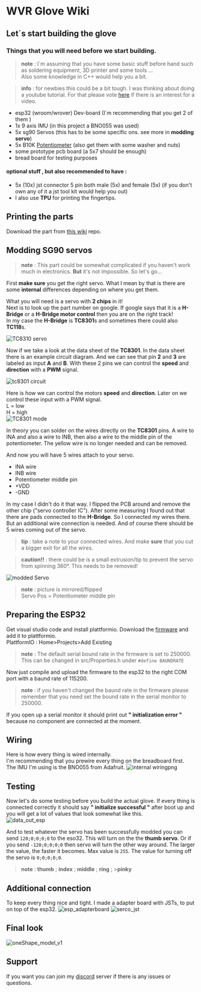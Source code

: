 # WVR Glove Wiki
## Let´s start building the glove
### Things that you will need before we start building.

> **note** : I´m assuming that you have some basic stuff before hand 
> such as soldering equipment, 3D printer and some tools ... <br/>
> Also some knowledge in C++ would help you a bit.

> **info** : for newbies this could be a bit tough. I was thinking about doing a youtube tutorial. For that please vote [here]() if there is an interest for a video. 

* esp32 (wroom/wrover) Dev-board (I´m recommending that you get 2 of them )
* 1x 9 axis IMU (in this project a BNO055 was used)
* 5x sg90 Servos (this has to be some specific ons. see more in **modding servo**)
* 5x B10K [Potentiometer](https://www.amazon.com/TELESKY-Linear-Potentiometer-Variable-Resistors/dp/B09T32L928/ref=sr_1_1_sspa?crid=1ISH5MMM4R7PJ&keywords=b10k+potentiometer&qid=1679477752&s=industrial&sprefix=b10k+potentiometer%2Cindustrial%2C140&sr=1-1-spons&psc=1&spLa=ZW5jcnlwdGVkUXVhbGlmaWVyPUEzTU9GQkVGTzBNNVNHJmVuY3J5cHRlZElkPUEwMjYxMTMyMUpBTTEzSDlIQU4xTyZlbmNyeXB0ZWRBZElkPUEwNTM1MDc1MzMxNjZHUlYzSFJZQiZ3aWRnZXROYW1lPXNwX2F0ZiZhY3Rpb249Y2xpY2tSZWRpcmVjdCZkb05vdExvZ0NsaWNrPXRydWU=) (also get them with some washer and nuts)
* some prototype pcb board (a 5x7 should be enough) <br/>
* bread board for testing purposes
#### optional stuff , but also recommended to have :
* 5x (10x) jst connector 5 pin both male (5x) and female (5x) (if you don't own any of it a jst tool kit would help you out)
* I also use **TPU** for printing the fingertips.


## Printing the parts
Download the part from [this wiki](https://github.com/Wbiu/WVR-Glove-Wiki) repo.


## Modding SG90 servos
> **note** : This part could be somewhat complicated if you haven't work much in electronics. **But** it's not impossible. So let's go...

First **make sure** you get the right servo. What I mean by that is there are some **internal** differences depending on where you get them. 

What you will need is a servo with **2 chips** in it! <br/>
Next is to look up the part number on google. If google says that it is a **H-Bridge**  or a **H-Bridge motor control** then you are on the right track!  <br/>
In my case the **H-Bridge** is **TC8301**s and sometimes there could also  **TC118**s.


![TC8310 servo](https://user-images.githubusercontent.com/112129893/227542171-f93312a7-94da-40e7-ae0d-8eb50a54a8ef.jpg)


Now if we take a look at the data sheet of the **TC8301**. In the data sheet there is an example circuit diagram.
And we can see that pin **2** and **3** are labeled as input **A** and **B**.
With these 2 pins we can control the **speed** and **direction** with a **PWM** signal.  

![tc8301 circuit](https://user-images.githubusercontent.com/112129893/227541827-6f711e6a-ff27-4fcc-9017-f275cbe699e4.png)


Here is how we can control the motors **speed** and **direction**. Later on we control these input with a PWM signal.<br/> L = low <br/>
H = high<br/>
![TC8301 mode ](https://user-images.githubusercontent.com/112129893/227541836-4d4a9689-8cdd-423d-898c-729e9318463a.png)


In theory you can solder on the wires directly on the **TC8301** pins. A wire to INA and also a wire to INB, then also a wire to the middle pin of the potentiometer.
The yellow wire is no longer needed and can be removed.

And now you will have 5 wires attach to your servo. 
* INA wire
* INB wire 
* Potentiometer middle pin
* +VDD
* -GND

In my case I didn't do it that way. I flipped the PCB around and remove the other chip ("servo controller IC"). After some measuring I found out that there are pads connected to the **H-Bridge**. So I connected my wires there. But an additional wire connection is needed.
And of course there should be 5 wires coming out of the servo. 

> **tip** : take a note to your connected wires.
> And make **sure** that you cut a bigger exit for all the wires. 

> **caution!!** : there could be is a small extrusion/tip to prevent the servo from spinning 360°. This needs to be removed!

![modded Servo](https://user-images.githubusercontent.com/112129893/227541723-b24b6c59-6a42-4462-88d8-301991167e49.jpg)
> **note** : picture is mirrored/flipped <br/>
>Servo Pos = Potentiometer middle pin



## Preparing the ESP32
Get visual studio code and install plattformio.
Download the [firmware](https://github.com/Wbiu/WVR-GLOVE-Firmware) and add it to plattformio.<br/>
PlattformIO : Home>Projects>Add Existing

> **note** : The default serial bound rate in the firmware is set to 250000.<br/>
> This can be changed in src/Properties.h under ``#define BAUNDRATE`` 

Now just compile and upload the firmware to the esp32 to the right COM port with a baund rate of 115200. <br/>

> **note** : if you haven't changed the baund rate in the firmware please remember that you need set the bound rate in the serial monitor to 250000.



If you open up a serial monitor it should print out **" initialization error "** because no component are connected at the moment.



## Wiring 
Here is how every thing is wired internally.<br/>
I'm recommending that you prewire every thing on the breadboard first.<br/>
The IMU I'm using is the BNO055 from Adafruit.
![internal wiringpng](https://user-images.githubusercontent.com/112129893/227541600-a25ec624-8c0d-41ea-ad15-7f86e61eaa52.png)



## Testing
Now let's do some testing before you build the actual glove.
If every thing is connected correctly it should say **" initialize successful "** after boot up and you will get a lot of values that look somewhat like this.<br/>
![data_out_esp](https://user-images.githubusercontent.com/112129893/227541554-2f7a9a80-dd1f-4430-a277-ade7aacb6ba5.png)


And to test whatever the servo has been successfully modded you can send ``120;0;0;0;0`` to the eso32. This will turn on the the **thumb servo**. Or if you send ``-120;0;0;0;0`` then servo will turn the other way around. The larger the value, the faster it becomes. Max value is ``255``. The value for turning off the servo is ``0;0;0;0;0``. 
> **note** : **thumb** ; **index** ; **middle** ; **ring** ; >**pinky**


## Additional connection

To keep every thing nice and tight. I made a adapter board with JSTs, to put on top of the esp32.
![esp_adapterboard](https://user-images.githubusercontent.com/112129893/227541486-339af4a9-7b3f-4fc3-a10b-7b75a0ad3906.png)
![serco_jst](https://user-images.githubusercontent.com/112129893/227656085-f9b1b3ba-8475-497d-b635-c5ef67149b4a.png)


## Final look

![oneShape_model_v1](https://user-images.githubusercontent.com/112129893/227723656-6a1c3b95-7611-4abe-b45f-dd2d0282e889.PNG)

## Support
 If you want you can join my [discord]() server if there is any issues or questions.

